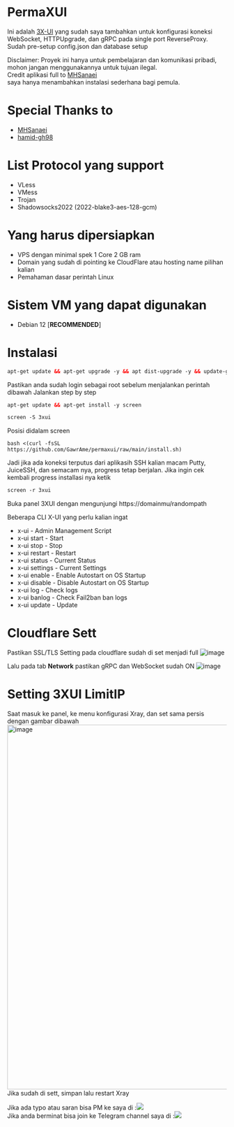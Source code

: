 # PermaXUI

Ini adalah [3X-UI](https://github.com/MHSanaei/3x-ui) yang sudah saya tambahkan untuk konfigurasi koneksi WebSocket, HTTPUpgrade, dan gRPC pada single port ReverseProxy. </br>
Sudah pre-setup config.json dan database setup </br>

Disclaimer: Proyek ini hanya untuk pembelajaran dan komunikasi pribadi, mohon jangan menggunakannya untuk tujuan ilegal. </br>
Credit aplikasi full to [MHSanaei](https://github.com/MHSanaei) </br>
saya hanya menambahkan instalasi sederhana bagi pemula. </br>

# Special Thanks to
- [MHSanaei](https://github.com/MHSanaei)
- [hamid-gh98](https://github.com/hamid-gh98)

# List Protocol yang support
- VLess
- VMess
- Trojan
- Shadowsocks2022 (2022-blake3-aes-128-gcm)

# Yang harus dipersiapkan
- VPS dengan minimal spek 1 Core 2 GB ram
- Domain yang sudah di pointing ke CloudFlare atau hosting name pilihan kalian
- Pemahaman dasar perintah Linux

# Sistem VM yang dapat digunakan
- Debian 12 [**RECOMMENDED**] </br>

# Instalasi
  ```html
 apt-get update && apt-get upgrade -y && apt dist-upgrade -y && update-grub && reboot
 ```
Pastikan anda sudah login sebagai root sebelum menjalankan perintah dibawah
Jalankan step by step
 ```html
apt-get update && apt-get install -y screen
 ```
 ```html
screen -S 3xui
 ```
Posisi didalam screen
 ```
bash <(curl -fsSL https://github.com/GawrAme/permaxui/raw/main/install.sh)
 ```
Jadi jika ada koneksi terputus dari aplikasih SSH kalian macam Putty, JuiceSSH, dan semacam nya, progress tetap berjalan.
Jika ingin cek kembali progress installasi nya ketik
```html
screen -r 3xui
 ```

Buka panel 3XUI dengan mengunjungi https://domainmu/randompath <br>

Beberapa CLI X-UI yang perlu kalian ingat 
- x-ui              - Admin Management Script
- x-ui start        - Start 
- x-ui stop         - Stop
- x-ui restart      - Restart 
- x-ui status       - Current Status
- x-ui settings     - Current Settings 
- x-ui enable       - Enable Autostart on OS Startup 
- x-ui disable      - Disable Autostart on OS Startup
- x-ui log          - Check logs 
- x-ui banlog       - Check Fail2ban ban logs
- x-ui update       - Update

# Cloudflare Sett

Pastikan SSL/TLS Setting pada cloudflare sudah di set menjadi full
![image](https://github.com/GawrAme/MarLing/assets/97426017/3aeedf09-308e-41b0-9640-50e4abb77aa0) </br>

Lalu pada tab **Network** pastikan gRPC dan WebSocket sudah ON 
![image](https://github.com/GawrAme/MarLing/assets/97426017/65d9b413-fda4-478a-99a5-b33d8e5fec3d)



# Setting 3XUI LimitIP
 
 Saat masuk ke panel, ke menu konfigurasi Xray, dan set sama persis dengan gambar dibawah <br>
<img width="1635" height="835" alt="image" src="https://github.com/user-attachments/assets/e51cfc09-4edc-47df-8365-a9c1de405789" />
</br>
Jika sudah di sett, simpan lalu restart Xray

Jika ada typo atau saran bisa PM ke saya di :<a href="https://t.me/EkoLing" target=”_blank”><img src="https://img.shields.io/static/v1?style=for-the-badge&logo=Telegram&label=Telegram&message=Click%20Here&color=blue"></a><br>
Jika anda berminat bisa join ke Telegram channel saya di :<a href="https://t.me/LingVPN" target=”_blank”><img src="https://img.shields.io/static/v1?style=for-the-badge&logo=Telegram&label=Telegram&message=Click%20Here&color=blue"></a><br>
